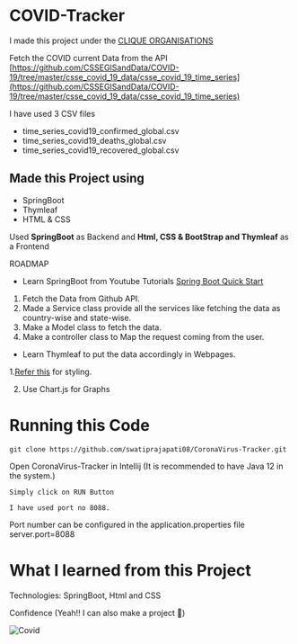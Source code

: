 
# **COVID-Tracker**

I made this project under the [CLIQUE ORGANISATIONS](https://twitter.com/clique_org)

Fetch the COVID current Data from the API [https://github.com/CSSEGISandData/COVID-19/tree/master/csse_covid_19_data/csse_covid_19_time_series](https://github.com/CSSEGISandData/COVID-19/tree/master/csse_covid_19_data/csse_covid_19_time_series)

I have used 3 CSV files 
*  time_series_covid19_confirmed_global.csv
*  time_series_covid19_deaths_global.csv
*  time_series_covid19_recovered_global.csv

## Made this Project using 
* SpringBoot 
* Thymleaf
* HTML & CSS

Used **SpringBoot** as Backend  and **Html, CSS & BootStrap and Thymleaf** as a Frontend

ROADMAP 
* Learn SpringBoot from Youtube Tutorials  [Spring Boot Quick Start](https://www.youtube.com/watch?v=msXL2oDexqw&list=PLqq-6Pq4lTTbx8p2oCgcAQGQyqN8XeA1x)
1. Fetch the Data from Github API.
1. Made a Service class provide all the services like fetching the data as country-wise and state-wise.
1. Make a Model class to fetch the data.
1. Make a controller class to Map the request coming from the user.

* Learn Thymleaf to put the data accordingly in Webpages.

1.[Refer this](https://getbootstrap.com/) for styling.

2. Use Chart.js for Graphs

# Running this Code

`git clone https://github.com/swatiprajapati08/CoronaVirus-Tracker.git`

Open CoronaVirus-Tracker in Intellij (It is recommended to have Java 12 in the system.)

`Simply click on RUN Button `

`I have used port no 8088.`

Port number can be configured in the application.properties file server.port=8088


# What I learned from this Project 
Technologies: SpringBoot, Html and CSS 

Confidence (Yeah!! I can  also make a project 💯) 
 
![Covid](https://user-images.githubusercontent.com/42577922/85916360-d1430d80-b86d-11ea-892b-23182d799d36.gif)

